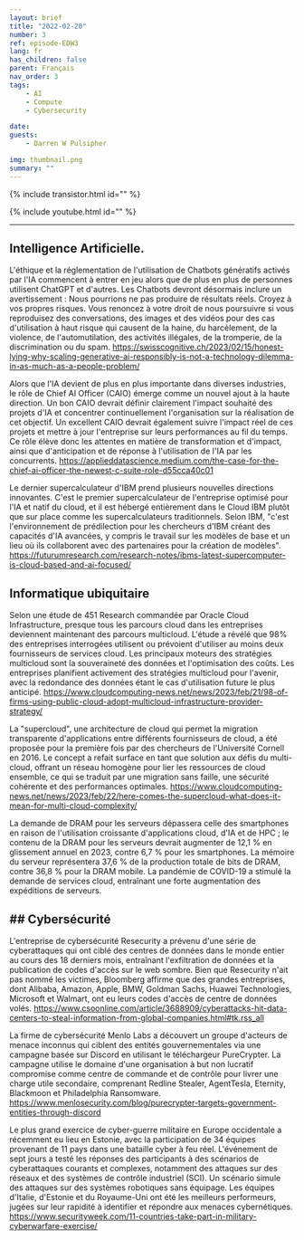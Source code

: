 ```yaml
---
layout: brief
title: "2022-02-20"
number: 3
ref: episode-EDW3
lang: fr
has_children: false
parent: Français
nav_order: 3
tags:
    - AI
    - Compute
    - Cybersecurity

date: 
guests:
    - Darren W Pulsipher

img: thumbnail.png
summary: ""
---
```


{% include transistor.html id="" %}

{% include youtube.html id="" %}

---

## Intelligence Artificielle.

L'éthique et la réglementation de l'utilisation de Chatbots génératifs activés par l'IA commencent à entrer en jeu alors que de plus en plus de personnes utilisent ChatGPT et d'autres. Les Chatbots devront désormais inclure un avertissement : Nous pourrions ne pas produire de résultats réels. Croyez à vos propres risques. Vous renoncez à votre droit de nous poursuivre si vous reproduisez des conversations, des images et des vidéos pour des cas d'utilisation à haut risque qui causent de la haine, du harcèlement, de la violence, de l'automutilation, des activités illégales, de la tromperie, de la discrimination ou du spam.
https://swisscognitive.ch/2023/02/15/honest-lying-why-scaling-generative-ai-responsibly-is-not-a-technology-dilemma-in-as-much-as-a-people-problem/

Alors que l'IA devient de plus en plus importante dans diverses industries, le rôle de Chief AI Officer (CAIO) émerge comme un nouvel ajout à la haute direction. Un bon CAIO devrait définir clairement l'impact souhaité des projets d'IA et concentrer continuellement l'organisation sur la réalisation de cet objectif. Un excellent CAIO devrait également suivre l'impact réel de ces projets et mettre à jour l'entreprise sur leurs performances au fil du temps. Ce rôle élève donc les attentes en matière de transformation et d'impact, ainsi que d'anticipation et de réponse à l'utilisation de l'IA par les concurrents.
https://applieddatascience.medium.com/the-case-for-the-chief-ai-officer-the-newest-c-suite-role-d55cca40c01

Le dernier supercalculateur d'IBM prend plusieurs nouvelles directions innovantes. C'est le premier supercalculateur de l'entreprise optimisé pour l'IA et natif du cloud, et il est hébergé entièrement dans le Cloud IBM plutôt que sur place comme les supercalculateurs traditionnels. Selon IBM, "c'est l'environnement de prédilection pour les chercheurs d'IBM créant des capacités d'IA avancées, y compris le travail sur les modèles de base et un lieu où ils collaborent avec des partenaires pour la création de modèles".
https://futurumresearch.com/research-notes/ibms-latest-supercomputer-is-cloud-based-and-ai-focused/

## Informatique ubiquitaire

Selon une étude de 451 Research commandée par Oracle Cloud Infrastructure, presque tous les parcours cloud dans les entreprises deviennent maintenant des parcours multicloud. L'étude a révélé que 98% des entreprises interrogées utilisent ou prévoient d'utiliser au moins deux fournisseurs de services cloud. Les principaux moteurs des stratégies multicloud sont la souveraineté des données et l'optimisation des coûts. Les entreprises planifient activement des stratégies multicloud pour l'avenir, avec la redondance des données étant le cas d'utilisation future le plus anticipé.
https://www.cloudcomputing-news.net/news/2023/feb/21/98-of-firms-using-public-cloud-adopt-multicloud-infrastructure-provider-strategy/

La "supercloud", une architecture de cloud qui permet la migration transparente d'applications entre différents fournisseurs de cloud, a été proposée pour la première fois par des chercheurs de l'Université Cornell en 2016. Le concept a refait surface en tant que solution aux défis du multi-cloud, offrant un réseau homogène pour lier les ressources de cloud ensemble, ce qui se traduit par une migration sans faille, une sécurité cohérente et des performances optimales.
https://www.cloudcomputing-news.net/news/2023/feb/22/here-comes-the-supercloud-what-does-it-mean-for-multi-cloud-complexity/

La demande de DRAM pour les serveurs dépassera celle des smartphones en raison de l'utilisation croissante d'applications cloud, d'IA et de HPC ; le contenu de la DRAM pour les serveurs devrait augmenter de 12,1 % en glissement annuel en 2023, contre 6,7 % pour les smartphones. La mémoire du serveur représentera 37,6 % de la production totale de bits de DRAM, contre 36,8 % pour la DRAM mobile. La pandémie de COVID-19 a stimulé la demande de services cloud, entraînant une forte augmentation des expéditions de serveurs.

## ## Cybersécurité

L'entreprise de cybersécurité Resecurity a prévenu d'une série de cyberattaques qui ont ciblé des centres de données dans le monde entier au cours des 18 derniers mois, entraînant l'exfiltration de données et la publication de codes d'accès sur le web sombre. Bien que Resecurity n'ait pas nommé les victimes, Bloomberg affirme que des grandes entreprises, dont Alibaba, Amazon, Apple, BMW, Goldman Sachs, Huawei Technologies, Microsoft et Walmart, ont eu leurs codes d'accès de centre de données volés.
https://www.csoonline.com/article/3688909/cyberattacks-hit-data-centers-to-steal-information-from-global-companies.html#tk.rss_all

La firme de cybersécurité Menlo Labs a découvert un groupe d'acteurs de menace inconnus qui ciblent des entités gouvernementales via une campagne basée sur Discord en utilisant le téléchargeur PureCrypter. La campagne utilise le domaine d'une organisation à but non lucratif compromise comme centre de commande et de contrôle pour livrer une charge utile secondaire, comprenant Redline Stealer, AgentTesla, Eternity, Blackmoon et Philadelphia Ransomware.
https://www.menlosecurity.com/blog/purecrypter-targets-government-entities-through-discord

Le plus grand exercice de cyber-guerre militaire en Europe occidentale a récemment eu lieu en Estonie, avec la participation de 34 équipes provenant de 11 pays dans une bataille cyber à feu réel. L'événement de sept jours a testé les réponses des participants à des scénarios de cyberattaques courants et complexes, notamment des attaques sur des réseaux et des systèmes de contrôle industriel (SCI). Un scénario simule des attaques sur des systèmes robotiques sans équipage. Les équipes d'Italie, d'Estonie et du Royaume-Uni ont été les meilleurs performeurs, jugées sur leur rapidité à identifier et répondre aux menaces cybernétiques.
https://www.securityweek.com/11-countries-take-part-in-military-cyberwarfare-exercise/


